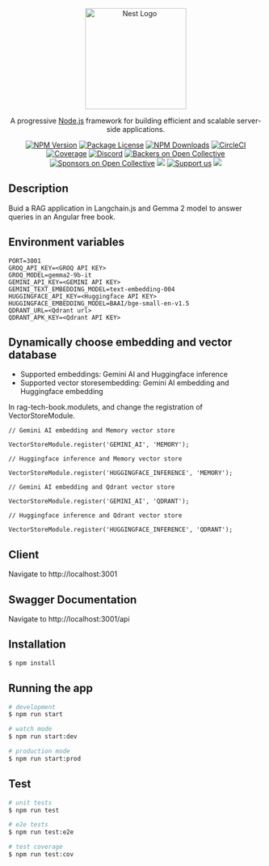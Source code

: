 <p align="center">
  <a href="http://nestjs.com/" target="blank"><img src="https://nestjs.com/img/logo-small.svg" width="200" alt="Nest Logo" /></a>
</p>

[circleci-image]: https://img.shields.io/circleci/build/github/nestjs/nest/master?token=abc123def456
[circleci-url]: https://circleci.com/gh/nestjs/nest

  <p align="center">A progressive <a href="http://nodejs.org" target="_blank">Node.js</a> framework for building efficient and scalable server-side applications.</p>
    <p align="center">
<a href="https://www.npmjs.com/~nestjscore" target="_blank"><img src="https://img.shields.io/npm/v/@nestjs/core.svg" alt="NPM Version" /></a>
<a href="https://www.npmjs.com/~nestjscore" target="_blank"><img src="https://img.shields.io/npm/l/@nestjs/core.svg" alt="Package License" /></a>
<a href="https://www.npmjs.com/~nestjscore" target="_blank"><img src="https://img.shields.io/npm/dm/@nestjs/common.svg" alt="NPM Downloads" /></a>
<a href="https://circleci.com/gh/nestjs/nest" target="_blank"><img src="https://img.shields.io/circleci/build/github/nestjs/nest/master" alt="CircleCI" /></a>
<a href="https://coveralls.io/github/nestjs/nest?branch=master" target="_blank"><img src="https://coveralls.io/repos/github/nestjs/nest/badge.svg?branch=master#9" alt="Coverage" /></a>
<a href="https://discord.gg/G7Qnnhy" target="_blank"><img src="https://img.shields.io/badge/discord-online-brightgreen.svg" alt="Discord"/></a>
<a href="https://opencollective.com/nest#backer" target="_blank"><img src="https://opencollective.com/nest/backers/badge.svg" alt="Backers on Open Collective" /></a>
<a href="https://opencollective.com/nest#sponsor" target="_blank"><img src="https://opencollective.com/nest/sponsors/badge.svg" alt="Sponsors on Open Collective" /></a>
  <a href="https://paypal.me/kamilmysliwiec" target="_blank"><img src="https://img.shields.io/badge/Donate-PayPal-ff3f59.svg"/></a>
    <a href="https://opencollective.com/nest#sponsor"  target="_blank"><img src="https://img.shields.io/badge/Support%20us-Open%20Collective-41B883.svg" alt="Support us"></a>
  <a href="https://twitter.com/nestframework" target="_blank"><img src="https://img.shields.io/twitter/follow/nestframework.svg?style=social&label=Follow"></a>
</p>
  <!--[![Backers on Open Collective](https://opencollective.com/nest/backers/badge.svg)](https://opencollective.com/nest#backer)
  [![Sponsors on Open Collective](https://opencollective.com/nest/sponsors/badge.svg)](https://opencollective.com/nest#sponsor)-->

## Description

Buid a RAG application in Langchain.js and Gemma 2 model to answer queries in an Angular free book.

## Environment variables

```
PORT=3001
GROQ_API_KEY=<GROQ API KEY>
GROQ_MODEL=gemma2-9b-it
GEMINI_API_KEY=<GEMINI API KEY>
GEMINI_TEXT_EMBEDDING_MODEL=text-embedding-004
HUGGINGFACE_API_KEY=<Huggingface API KEY>
HUGGINGFACE_EMBEDDING_MODEL=BAAI/bge-small-en-v1.5
QDRANT_URL=<Qdrant url>
QDRANT_APK_KEY=<Qdrant API KEY>
```

## Dynamically choose embedding and vector database

- Supported embeddings: Gemini AI and Huggingface inference
- Supported vector storesembedding: Gemini AI embedding and Huggingface embedding

In rag-tech-book.modulets, and change the registration of VectorStoreModule.

```
// Gemini AI embedding and Memory vector store

VectorStoreModule.register('GEMINI_AI', 'MEMORY');
```

```
// Huggingface inference and Memory vector store

VectorStoreModule.register('HUGGINGFACE_INFERENCE', 'MEMORY');
```

```
// Gemini AI embedding and Qdrant vector store

VectorStoreModule.register('GEMINI_AI', 'QDRANT');
```

```
// Huggingface inference and Qdrant vector store

VectorStoreModule.register('HUGGINGFACE_INFERENCE', 'QDRANT');
```

## Client

Navigate to http://localhost:3001

## Swagger Documentation

Navigate to http://localhost:3001/api

## Installation

```bash
$ npm install
```

## Running the app

```bash
# development
$ npm run start

# watch mode
$ npm run start:dev

# production mode
$ npm run start:prod
```

## Test

```bash
# unit tests
$ npm run test

# e2e tests
$ npm run test:e2e

# test coverage
$ npm run test:cov
```
